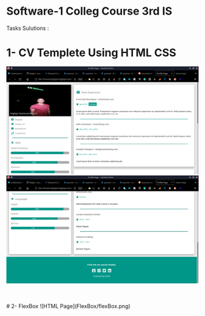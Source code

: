 # Software-1 Colleg Course 3rd IS

Tasks Sulutions : <br/>

# 1- CV Templete Using HTML CSS
![HTML Page](CVTempleteUsingHTMLCSS/cvTemplete1.png)
![HTML Page](CVTempleteUsingHTMLCSS/cvTemplete2.png)

<br/>
<br/>
# 2- FlexBox
![HTML Page](FlexBox/flexBox.png)

